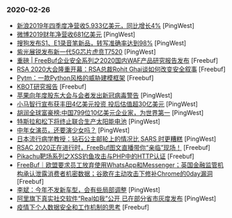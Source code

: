 ### 2020-02-26

* [新浪2019年四季度净营收5.933亿美元，同比增长4%](https://www.pingwest.com/w/205791) [PingWest]
* [微博2019财年净营收681亿美元](https://www.pingwest.com/w/205790) [PingWest]
* [搜狗发布S1、E1录音笔新品，转写准确率达到98%](https://www.pingwest.com/w/205782) [PingWest]
* [紫光展锐发布新一代5G芯片虎贲T7520](https://www.pingwest.com/w/205781) [PingWest]
* [重磅 | FreeBuf企业安全系列之2020国内WAF产品研究报告发布](https://www.freebuf.com/articles/paper/226524.html) [Freebuf]
* [RSA 2020大会隆重开幕：RSA总裁Rohit Ghai谈如何改变安全叙事](https://www.freebuf.com/news/228371.html) [Freebuf]
* [Pytm：一款Python风格的威胁建模框架](https://www.freebuf.com/sectool/226951.html) [Freebuf]
* [KBOT研究报告](https://www.freebuf.com/articles/network/226952.html) [Freebuf]
* [苹果向年度股东大会与会者发出新冠病毒警告](https://www.pingwest.com/w/205773) [PingWest]
* [小马智行宣布获丰田4亿美元投资 投后估值超30亿美元](https://www.pingwest.com/w/205771) [PingWest]
* [胡润全球富豪榜:中国799位10亿美元企业家，为世界第一](https://www.pingwest.com/w/205770) [PingWest]
* [特斯拉和松下将终止联合生产太阳能电池](https://www.pingwest.com/w/205768) [PingWest]
* [中年女演员，还要演少女吗？](https://www.pingwest.com/a/205590) [PingWest]
* [日本流行病学教授：钻石公主邮轮上的情况比 SARS 时更糟糕](https://www.pingwest.com/a/205163) [PingWest]
* [RSAC 2020正在进行时，FreeBuf图文直播带你“亲临”现场！](https://www.freebuf.com/news/topnews/228018.html) [Freebuf]
* [Pikachu靶场系列之XSS钓鱼攻击与PHP中的HTTP认证](https://www.freebuf.com/articles/web/226365.html) [Freebuf]
* [FreeBuf｜欧盟要求员工放弃使用WhatsApp和Messenger；英国金融监管机构承认泄露消费者机密数据；谷歌在主动攻击下修补Chrome的0day漏洞](https://www.freebuf.com/news/228299.html) [Freebuf]
* [李斌：今年不发新车型，会有些局部调整](https://www.pingwest.com/w/205762) [PingWest]
* [阿里旗下真实社交软件“Real如我”公开 已在部分省市灰度发布](https://www.pingwest.com/w/205757) [PingWest]
* [疫情下个人数据安全和工作机制的思考](https://www.freebuf.com/articles/security-management/227625.html) [Freebuf]
